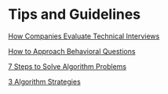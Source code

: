 # Tips and Guidelines

[How Companies Evaluate Technical Interviews](https://www.youtube.com/watch?v=jxAWQN5t6wg&feature=emb_logo)

[How to Approach Behavioral Questions](https://www.youtube.com/watch?v=tZxNNKqxXnw)

[7 Steps to Solve Algorithm Problems](https://www.youtube.com/watch?v=GKgAVjJxh9w)

[3 Algorithm Strategies](https://www.youtube.com/watch?v=84UYVCluClQ)

